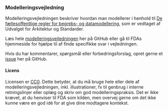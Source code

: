 ### Modelleringsvejledning

Modelleringsvejledningen beskriver hvordan man modellerer i henhold til [De fællesoffentlige regler for begrebs- og datamodellering](https://arkitektur.digst.dk/node/1091), som er vedtaget af Udvalget for Arkitektur og Standarder.

Læs hele [modelleringsvejledningen](https://github.com/digst/modelrules/blob/main/Modelleringsvejledning.md) her på GitHub eller gå til FDAs hjemmeside for hjælpe til af finde specifikke svar i vejledningen.

Hvis du har kommentarer, spørgsmål eller forbedringsforslag, opret gerne et [issue](https://github.com/digst/modelrules/issues) her på GitHub.

#### Licens

Licensen er [CC0](https://creativecommons.org/public-domain/cc0/). Dette betyder, at du må bruge hele eller dele af modelleringsvejledningen, inkl. illustrationer, fx til genbrug i interne retningslinjer eller oplæg og skriv om god modelleringspraksis. Det er ikke krævet, at du henviser til FDA som kilden, men overvej gerne om det ikke kunne være en god idé for at give dine modtagere kontekst.

